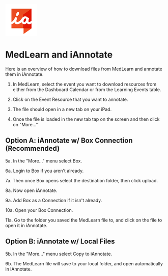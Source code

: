 ![iAnnotate Logo](./images/MedLearn/iannotate.png)

# MedLearn and iAnnotate

Here is an overview of how to download files from MedLearn and annotate them in iAnnotate.

1. In MedLearn, select the event you want to download resources from either from the Dashboard Calendar or from the Learning Events table.

2. Click on the Event Resource that you want to annotate.

3. The file should open in a new tab on your iPad.

4. Once the file is loaded in the new tab tap on the screen and then click on "More..."

## Option A: iAnnotate w/ Box Connection (Recommended)

5a. In the "More..." menu select Box.

6a. Login to Box if you aren't already.

7a. Then once Box opens select the destination folder, then click upload.

8a. Now open iAnnotate.

9a. Add Box as a Connection if it isn't already.

10a. Open your Box Connection.

11a. Go to the folder you saved the MedLearn file to, and click on the file to open it in iAnnotate.

## Option B: iAnnotate w/ Local Files

5b. In the "More..." menu select Copy to iAnnotate.

6b. The MedLearn file will save to your local folder, and open automatically in iAnnotate.
